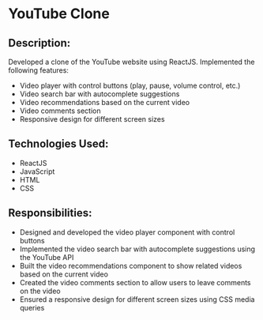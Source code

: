 # YouTube Clone

## Description:
Developed a clone of the YouTube website using ReactJS. Implemented the following features:
- Video player with control buttons (play, pause, volume control, etc.)
- Video search bar with autocomplete suggestions
- Video recommendations based on the current video
- Video comments section
- Responsive design for different screen sizes

## Technologies Used:
- ReactJS
- JavaScript
- HTML
- CSS

## Responsibilities:
- Designed and developed the video player component with control buttons
- Implemented the video search bar with autocomplete suggestions using the YouTube API
- Built the video recommendations component to show related videos based on the current video
- Created the video comments section to allow users to leave comments on the video
- Ensured a responsive design for different screen sizes using CSS media queries
